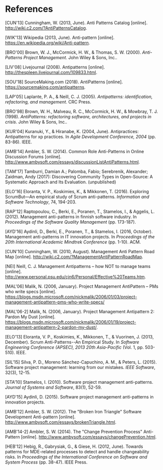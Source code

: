 ﻿# References

[CUN'13] Cunningham, W. (2013, June). Anti Patterns Catalog [online]. http://wiki.c2.com/?AntiPatternsCatalog.

[WIK'13] Wikipedia (2013, June). Anti-pattern [online]. https://en.wikipedia.org/wiki/Anti-pattern.

[BRO'00] Brown, W. J., McCormick, H. W., & Thomas, S. W. (2000). *Anti-Patterns Project Management*. John Wiley & Sons, Inc..

[LIV'08] Livejournal (2008). Antipatterns [online]. http://thespleen.livejournal.com/109833.html.

[SOU'18] SourceMaking.com (2018). AntiPatterns [online]. https://sourcemaking.com/antipatterns.

[LAP'05] Laplante, P. A., & Neill, C. J. (2005). *Antipatterns: identification, refactoring, and management*. CRC Press.

[BRO'98] Brown, W. H., Malveau, R. C., McCormick, H. W., & Mowbray, T. J. (1998). *AntiPatterns: refactoring software, architectures, and projects in crisis*. John Wiley & Sons, Inc..

[KUR'04] Kuranuki, Y., & Hiranabe, K. (2004, June). Antipractices: Antipatterns for xp practices. In *Agile Development Conference, 2004* (pp. 83-86). IEEE.

[AMB'14] Ambler, S. W. (2014). Common Role Anti-Patterns in Online Discussion Forums [online]. http://www.ambysoft.com/essays/discussionListAntiPatterns.html.

[TAM'17] Tamburri, Damian A.; Palomba, Fabio; Serebrenik, Alexander; Zaidman, Andy (2017): Discovering Community Types in Open-Source: A Systematic Approach and Its Evaluation. (unpublished)

[ELO'16] Eloranta, V. P., Koskimies, K., & Mikkonen, T. (2016). Exploring ScrumBut—An empirical study of Scrum anti-patterns. *Information and Software Technology*, 74, 194-203.

[RAP'12] Raptopoulou, C., Berki, E., Poranen, T., Stamelos, I., & Aggelis, L. (2012). Management anti-patterns in finnish software industry. In *Proceedings of the Software Quality Management* (pp. 173-187).

[AYD'16] Aydinli, D., Berki, E., Poranen, T., & Stamelos, I. (2016, October). Management anti-patterns in IT innovation projects. In *Proceedings of the 20th International Academic Mindtrek Conference* (pp. 1-10). ACM. 

[CUN'10] Cunningham, W. (2010, August). Management Anti Pattern Road Map [online]. http://wiki.c2.com/?ManagementAntiPatternRoadMap.

[NEI] Neill, C. J. Management Antipatterns – how NOT to manage teams [online]. http://www.personal.psu.edu/cjn6/Personal/Effective%20Teams.htm.

[MAL'06] Malik, N. (2006, January). Project Management AntiPattern – PMs who write specs [online]. https://blogs.msdn.microsoft.com/nickmalik/2006/01/03/project-management-antipattern-pms-who-write-specs/

[MAL'06-2] Malik, N. (2006, January). Project Management Antipattern 2: Pardon My Dust [online]. https://blogs.msdn.microsoft.com/nickmalik/2006/01/19/project-management-antipattern-2-pardon-my-dust/.

[ELO'13] Eloranta, V. P., Koskimies, K., Mikkonen, T., & Vuorinen, J. (2013, December). Scrum Anti-Patterns--An Empirical Study. In *Software Engineering Conference (APSEC), 2013 20th Asia-Pacific* (Vol. 1, pp. 503-510). IEEE.

[SIL'15] Silva, P. D., Moreno Sánchez-Capuchino, A. M., & Peters, L. (2015). Software project management: learning from our mistakes. *IEEE Software*, 32(3), 12-15.

[STA'10] Stamelos, I. (2010). Software project management anti-patterns. *Journal of Systems and Software*, 83(1), 52-59.

[AYD'15] Aydinli, D. (2015). Software project management anti-patterns in innovation projects.

[AMB'12] Ambler, S. W. (2012). The "Broken Iron Triangle" Software Development Anti-pattern [online]. http://www.ambysoft.com/essays/brokenTriangle.html.

[AMB'14-2] Ambler, S. W. (2014). The "Change Prevention Process" Anti-Pattern [online]. http://www.ambysoft.com/essays/changePrevention.html.

[HEB'12] Hebig, R., Gabrysiak, G., & Giese, H. (2012, June). Towards patterns for MDE-related processes to detect and handle changeability risks. In *Proceedings of the International Conference on Software and System Process* (pp. 38-47). IEEE Press.
